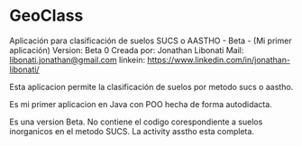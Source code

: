# GeoClass
Aplicación para clasificación de suelos SUCS o AASTHO - Beta - (Mi primer aplicación)
Version: Beta 0
Creada por: Jonathan Libonati
Mail: libonati.jonathan@gmail.com
linkein: https://www.linkedin.com/in/jonathan-libonati/

Esta aplicacion permite la clasificación de suelos por metodo sucs o aastho. 

Es mi primer aplicacion en Java con POO hecha de forma autodidacta.

Es una version Beta. 
No contiene el codigo corespondiente a suelos inorganicos en el metodo SUCS. 
La activity asstho esta completa.
